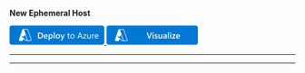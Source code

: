 **New Ephemeral Host**

<a href="https://portal.azure.com/#create/Microsoft.Template/uri/https://portal.azure.com/#create/Microsoft.Template/uri/https%3A%2F%2Fraw.githubusercontent.com%2Fvirtualwebber%2FAVD%2F%2FVDD%2Fmain%2FEphemeral%2FWVD-NewHost%2FWVD-NewEphemeralHost.json
" target="_blank">
    <img src="https://raw.githubusercontent.com/Azure/azure-quickstart-templates/master/1-CONTRIBUTION-GUIDE/images/deploytoazure.png"/>
</a>
<a href="http://armviz.io/#/?load=https://portal.azure.com/#create/Microsoft.Template/uri/https%3A%2F%2Fraw.githubusercontent.com%2Fvirtualwebber%2FAVD%2F%2FVDD%2Fmain%2FEphemeral%2FWVD-NewHost%2FWVD-NewEphemeralHost.json
" target="_blank">
    <img src="https://raw.githubusercontent.com/Azure/azure-quickstart-templates/master/1-CONTRIBUTION-GUIDE/images/visualizebutton.png"/>
</a>

----
----